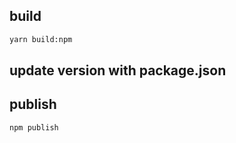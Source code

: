 ## build
```cmd
yarn build:npm

```
## update version with package.json

## publish
```cmd
npm publish
```